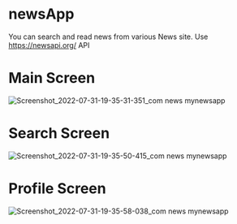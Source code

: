 # newsApp
You can search  and  read  news from various  News  site. Use  https://newsapi.org/   API
# Main  Screen
![Screenshot_2022-07-31-19-35-31-351_com news mynewsapp](https://user-images.githubusercontent.com/108083618/182034067-8bbd3b26-cb65-4f06-af74-5ce5dad8f8d1.jpg)
# Search  Screen
![Screenshot_2022-07-31-19-35-50-415_com news mynewsapp](https://user-images.githubusercontent.com/108083618/182034070-258197d9-b94a-41c4-b8e2-86c49a76f5db.jpg)
# Profile Screen
![Screenshot_2022-07-31-19-35-58-038_com news mynewsapp](https://user-images.githubusercontent.com/108083618/182034073-7a245d88-cd5b-406b-9a16-588765422da0.jpg)
